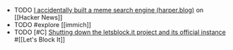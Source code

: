 - TODO [I accidentally built a meme search engine (harper.blog)](https://news.ycombinator.com/item?id=40015953) on [[Hacker News]]
- TODO #explore [[immich]]
- TODO [#C] [Shutting down the letsblock.it project and its official instance](https://letsblock.it/sunset) #[[Let's Block It]]
